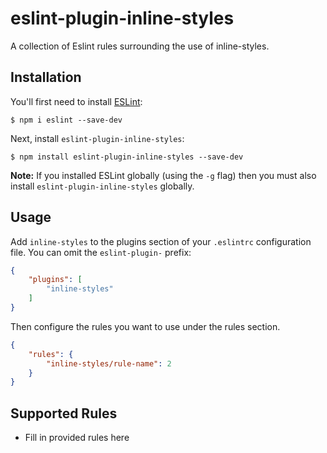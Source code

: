 # eslint-plugin-inline-styles

A collection of Eslint rules surrounding the use of inline-styles.

## Installation

You'll first need to install [ESLint](http://eslint.org):

```
$ npm i eslint --save-dev
```

Next, install `eslint-plugin-inline-styles`:

```
$ npm install eslint-plugin-inline-styles --save-dev
```

**Note:** If you installed ESLint globally (using the `-g` flag) then you must also install `eslint-plugin-inline-styles` globally.

## Usage

Add `inline-styles` to the plugins section of your `.eslintrc` configuration file. You can omit the `eslint-plugin-` prefix:

```json
{
    "plugins": [
        "inline-styles"
    ]
}
```


Then configure the rules you want to use under the rules section.

```json
{
    "rules": {
        "inline-styles/rule-name": 2
    }
}
```

## Supported Rules

* Fill in provided rules here





